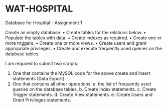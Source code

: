 # WAT-HOSPITAL
Database for Hospital - Assignment 1

Create an empty database.
• Create tables for the relations below.
• Populate the tables with data.
• Create indexes as required.
• Create one or more triggers.
• Create one or more views.
• Create users and grant appropriate privileges.
• Create and execute frequently used queries on the database tables.

I am required to submit two scripts:
1. One that contains the MySQL code for the above create and Insert
statements (Data Export).
2. One that contains all other operations:
a. the list of frequently used queries on the database tables.
b. Create Index statements.
c. Create Trigger statements.
d. Create View statements.
e. Create Users and Grant Privileges statements.
